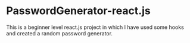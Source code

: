 # PasswordGenerator-react.js
This is a beginner level react.js project in which I have used some hooks and created a random password generator.
